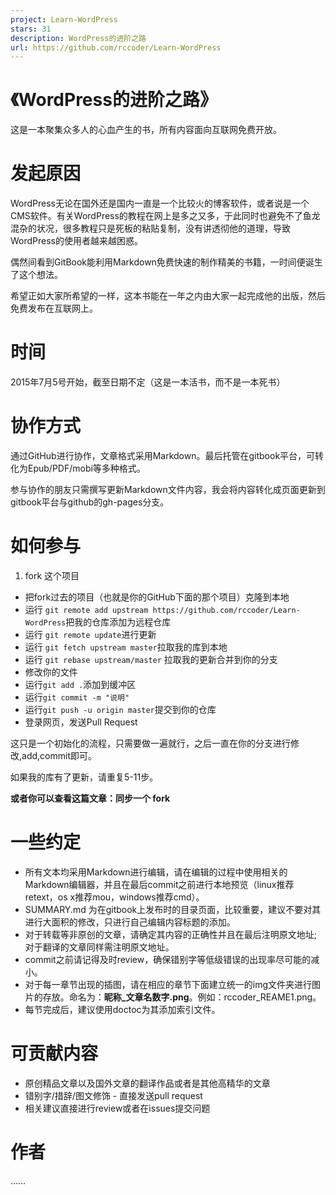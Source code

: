 ```yaml
---
project: Learn-WordPress
stars: 31
description: WordPress的进阶之路
url: https://github.com/rccoder/Learn-WordPress
---
```


《WordPress的进阶之路》
================

这是一本聚集众多人的心血产生的书，所有内容面向互联网免费开放。

发起原因
====

WordPress无论在国外还是国内一直是一个比较火的博客软件，或者说是一个CMS软件。有关WordPress的教程在网上是多之又多，于此同时也避免不了鱼龙混杂的状况，很多教程只是死板的粘贴复制，没有讲透彻他的道理，导致WordPress的使用者越来越困惑。

偶然间看到GitBook能利用Markdown免费快速的制作精美的书籍，一时间便诞生了这个想法。

希望正如大家所希望的一样，这本书能在一年之内由大家一起完成他的出版，然后免费发布在互联网上。

时间
==

2015年7月5号开始，截至日期不定（这是一本活书，而不是一本死书）

协作方式
====

通过GitHub进行协作，文章格式采用Markdown。最后托管在gitbook平台，可转化为Epub/PDF/mobi等多种格式。

参与协作的朋友只需撰写更新Markdown文件内容，我会将内容转化成页面更新到gitbook平台与github的gh-pages分支。

如何参与
====

1.  fork 这个项目

-   把fork过去的项目（也就是你的GitHub下面的那个项目）克隆到本地
-   运行 `git remote add upstream https://github.com/rccoder/Learn-WordPress`把我的仓库添加为远程仓库
-   运行 `git remote update`进行更新
-   运行 `git fetch upstream master`拉取我的库到本地
-   运行 `git rebase upstream/master` 拉取我的更新合并到你的分支
-   修改你的文件
-   运行`git add .`添加到缓冲区
-   运行`git commit -m "说明"`
-   运行`git push -u origin master`提交到你的仓库
-   登录网页，发送Pull Request

这只是一个初始化的流程，只需要做一遍就行，之后一直在你的分支进行修改,add,commit即可。

如果我的库有了更新，请重复5-11步。

**或者你可以查看这篇文章：同步一个 fork**

一些约定
====

-   所有文本均采用Markdown进行编辑，请在编辑的过程中使用相关的Markdown编辑器，并且在最后commit之前进行本地预览（linux推荐retext，os x推荐mou，windows推荐cmd）。
-   SUMMARY.md 为在gitbook上发布时的目录页面，比较重要，建议不要对其进行大面积的修改，只进行自己编辑内容标题的添加。
-   对于转载等非原创的文章，请确定其内容的正确性并且在最后注明原文地址; 对于翻译的文章同样需注明原文地址。
-   commit之前请记得及时review，确保错别字等低级错误的出现率尽可能的减小。
-   对于每一章节出现的插图，请在相应的章节下面建立统一的img文件夹进行图片的存放。命名为：**昵称\_文章名数字.png**。例如：rccoder\_REAME1.png。
-   每节完成后，建议使用doctoc为其添加索引文件。

可贡献内容
=====

-   原创精品文章以及国外文章的翻译作品或者是其他高精华的文章
-   错别字/措辞/图文修饰 - 直接发送pull request
-   相关建议直接进行review或者在issues提交问题

作者
==

……
